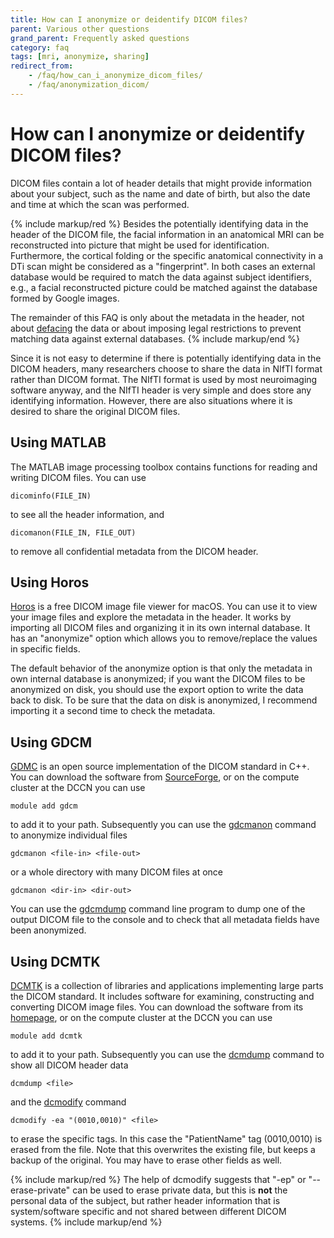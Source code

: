 ```yaml
---
title: How can I anonymize or deidentify DICOM files?
parent: Various other questions
grand_parent: Frequently asked questions
category: faq
tags: [mri, anonymize, sharing]
redirect_from:
    - /faq/how_can_i_anonymize_dicom_files/
    - /faq/anonymization_dicom/
---
```


# How can I anonymize or deidentify DICOM files?

DICOM files contain a lot of header details that might provide information about your subject, such as the name and date of birth, but also the date and time at which the scan was performed.

{% include markup/red %}
Besides the potentially identifying data in the header of the DICOM file, the facial information in an anatomical MRI can be reconstructed into picture that might be used for identification. Furthermore, the cortical folding or the specific anatomical connectivity in a DTi scan might be considered as a "fingerprint". In both cases an external database would be required to match the data against subject identifiers, e.g., a facial reconstructed picture could be matched against the database formed by Google images.

The remainder of this FAQ is only about the metadata in the header, not about [defacing](/faq/how_can_i_anonymize_an_anatomical_mri) the data or about imposing legal restrictions to prevent matching data against external databases.
{% include markup/end %}

Since it is not easy to determine if there is potentially identifying data in the DICOM headers, many researchers choose to share the data in NIfTI format rather than DICOM format. The NIfTI format is used by most neuroimaging software anyway, and the NIfTI header is very simple and does store any identifying information. However, there are also situations where it is desired to share the original DICOM files.

## Using MATLAB

The MATLAB image processing toolbox contains functions for reading and writing DICOM files. You can use

    dicominfo(FILE_IN)

to see all the header information, and

    dicomanon(FILE_IN, FILE_OUT)

to remove all confidential metadata from the DICOM header.

## Using Horos

[Horos](https://www.horosproject.org) is a free DICOM image file viewer for macOS. You can use it to view your image files and explore the metadata in the header. It works by importing all DICOM files and organizing it in its own internal database. It has an "anonymize" option which allows you to remove/replace the values in specific fields.

The default behavior of the anonymize option is that only the metadata in own internal database is anonymized; if you want the DICOM files to be anonymized on disk, you should use the export option to write the data back to disk. To be sure that the data on disk is anonymized, I recommend importing it a second time to check the metadata.

## Using GDCM

[GDMC](http://gdcm.sourceforge.net/wiki/index.php/Main_Page) is an open source implementation of the DICOM standard in C++. You can download the software from [SourceForge](http://gdcm.sourceforge.net), or on the compute cluster at the DCCN you can use

    module add gdcm

to add it to your path. Subsequently you can use the [gdcmanon](http://gdcm.sourceforge.net/html/gdcmanon.html) command to anonymize individual files

    gdcmanon <file-in> <file-out>

or a whole directory with many DICOM files at once

    gdcmanon <dir-in> <dir-out>

You can use the [gdcmdump](http://gdcm.sourceforge.net/html/gdcmdump.html) command line program to dump one of the output DICOM file to the console and to check that all metadata fields have been anonymized.

## Using DCMTK

[DCMTK](http://www.dcmtk.org) is a collection of libraries and applications implementing large parts the DICOM standard. It includes software for examining, constructing and converting DICOM image files. You can download the software from its [homepage](http://www.dcmtk.org), or on the compute cluster at the DCCN you can use

    module add dcmtk

to add it to your path. Subsequently you can use the [dcmdump](http://support.dcmtk.org/docs/dcmdump.html) command to show all DICOM header data

    dcmdump <file>

and the [dcmodify](http://support.dcmtk.org/docs/dcmodify.html) command

    dcmodify -ea "(0010,0010)" <file>

to erase the specific tags. In this case the "PatientName" tag (0010,0010) is erased from the file. Note that this overwrites the existing file, but keeps a backup of the original. You may have to erase other fields as well.

{% include markup/red %}
The help of dcmodify suggests that "-ep" or "--erase-private" can be used to erase private data, but this is **not** the personal data of the subject, but rather header information that is system/software specific and not shared between different DICOM systems.
{% include markup/end %}
